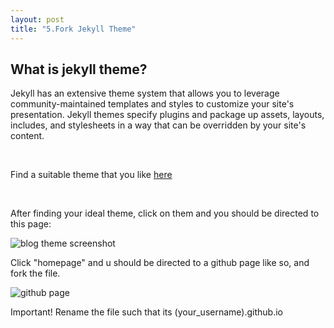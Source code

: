 ```yaml
---
layout: post
title: "5.Fork Jekyll Theme"
---
```

<html> 
  <body>
    <h2>What is jekyll theme?</h2>
    <p>Jekyll has an extensive theme system that allows you to leverage community-maintained templates and styles to customize your site's presentation. 
      Jekyll themes specify plugins and package up assets, layouts, includes, and stylesheets in a way that can be overridden by your site's content.
    </p>
    <br />
    <p>Find a suitable theme that you like <a href= "http://jekyllthemes.org/">here</a></p>
    <br />
    <p>After finding your ideal theme, click on them and you should be directed to this page:</p>
    <img scr="images/caymen-page.png" alt="blog theme screenshot">
    <p>Click "homepage" and u should be directed to a github page like so, and fork the file.</p>
    <img scr="images/github-page.png" alt="github page">
    <p>Important! Rename the file such that its (your_username).github.io</p>
    
  </body>
</html>

